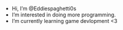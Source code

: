 - Hi, I’m @Eddiespaghetti0s
- I’m interested in doing more programming. 
- I’m currently learning game devlopment <3 

<!---
Eddiespaghetti0s/Eddiespaghetti0s is a ✨ special ✨ repository because its `README.md` (this file) appears on your GitHub profile.
You can click the Preview link to take a look at your changes.
--->
